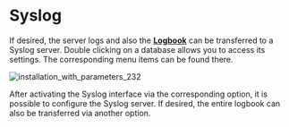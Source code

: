 # Syslog

If desired, the server logs and also the
**[Logbook](/docs/passwordsecure/9.2/passwordsecure/configuration/advanced_view/clientmodule/logbook/logbook.md)** can be transferred to a Syslog
server. Double clicking on a database allows you to access its settings. The corresponding menu
items can be found there.

![installation_with_parameters_232](/img/product_docs/passwordsecure/passwordsecure/configuration/server_manager/database_properties/installation_with_parameters_232.webp)

After activating the Syslog interface via the corresponding option, it is possible to configure the
Syslog server. If desired, the entire logbook can also be transferred via another option.
